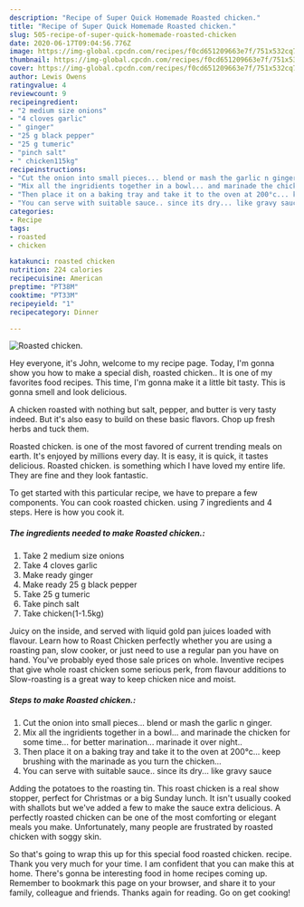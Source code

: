```yaml
---
description: "Recipe of Super Quick Homemade Roasted chicken."
title: "Recipe of Super Quick Homemade Roasted chicken."
slug: 505-recipe-of-super-quick-homemade-roasted-chicken
date: 2020-06-17T09:04:56.776Z
image: https://img-global.cpcdn.com/recipes/f0cd651209663e7f/751x532cq70/roasted-chicken-recipe-main-photo.jpg
thumbnail: https://img-global.cpcdn.com/recipes/f0cd651209663e7f/751x532cq70/roasted-chicken-recipe-main-photo.jpg
cover: https://img-global.cpcdn.com/recipes/f0cd651209663e7f/751x532cq70/roasted-chicken-recipe-main-photo.jpg
author: Lewis Owens
ratingvalue: 4
reviewcount: 9
recipeingredient:
- "2 medium size onions"
- "4 cloves garlic"
- " ginger"
- "25 g black pepper"
- "25 g tumeric"
- "pinch salt"
- " chicken115kg"
recipeinstructions:
- "Cut the onion into small pieces... blend or mash the garlic n ginger."
- "Mix all the ingridients together in a bowl... and marinade the chicken for some time... for better marination... marinade it over night.."
- "Then place it on a baking tray and take it to the oven at 200°c... keep brushing with the marinade as you turn the chicken..."
- "You can serve with suitable sauce.. since its dry... like gravy sauce"
categories:
- Recipe
tags:
- roasted
- chicken

katakunci: roasted chicken 
nutrition: 224 calories
recipecuisine: American
preptime: "PT38M"
cooktime: "PT33M"
recipeyield: "1"
recipecategory: Dinner

---
```



![Roasted chicken.](https://img-global.cpcdn.com/recipes/f0cd651209663e7f/751x532cq70/roasted-chicken-recipe-main-photo.jpg)

Hey everyone, it's John, welcome to my recipe page. Today, I'm gonna show you how to make a special dish, roasted chicken.. It is one of my favorites food recipes. This time, I'm gonna make it a little bit tasty. This is gonna smell and look delicious.

A chicken roasted with nothing but salt, pepper, and butter is very tasty indeed. But it&#39;s also easy to build on these basic flavors. Chop up fresh herbs and tuck them.

Roasted chicken. is one of the most favored of current trending meals on earth. It's enjoyed by millions every day. It is easy, it is quick, it tastes delicious. Roasted chicken. is something which I have loved my entire life. They are fine and they look fantastic.


To get started with this particular recipe, we have to prepare a few components. You can cook roasted chicken. using 7 ingredients and 4 steps. Here is how you cook it.

<!--inarticleads1-->

##### The ingredients needed to make Roasted chicken.:

1. Take 2 medium size onions
1. Take 4 cloves garlic
1. Make ready  ginger
1. Make ready 25 g black pepper
1. Take 25 g tumeric
1. Take pinch salt
1. Take  chicken(1-1.5kg)


Juicy on the inside, and served with liquid gold pan juices loaded with flavour. Learn how to Roast Chicken perfectly whether you are using a roasting pan, slow cooker, or just need to use a regular pan you have on hand. You&#39;ve probably eyed those sale prices on whole. Inventive recipes that give whole roast chicken some serious perk, from flavour additions to Slow-roasting is a great way to keep chicken nice and moist. 

<!--inarticleads2-->

##### Steps to make Roasted chicken.:

1. Cut the onion into small pieces... blend or mash the garlic n ginger.
1. Mix all the ingridients together in a bowl... and marinade the chicken for some time... for better marination... marinade it over night..
1. Then place it on a baking tray and take it to the oven at 200°c... keep brushing with the marinade as you turn the chicken...
1. You can serve with suitable sauce.. since its dry... like gravy sauce


Adding the potatoes to the roasting tin. This roast chicken is a real show stopper, perfect for Christmas or a big Sunday lunch. It isn&#39;t usually cooked with shallots but we&#39;ve added a few to make the sauce extra delicious. A perfectly roasted chicken can be one of the most comforting or elegant meals you make. Unfortunately, many people are frustrated by roasted chicken with soggy skin. 

So that's going to wrap this up for this special food roasted chicken. recipe. Thank you very much for your time. I am confident that you can make this at home. There's gonna be interesting food in home recipes coming up. Remember to bookmark this page on your browser, and share it to your family, colleague and friends. Thanks again for reading. Go on get cooking!
